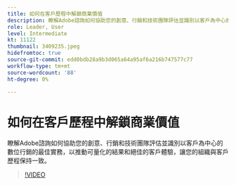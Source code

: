 ```yaml
---
title: 如何在客戶歷程中解鎖商業價值
description: 瞭解Adobe諮詢如何協助您的創意、行銷和技術團隊評估並識別以客戶為中心的數位行銷的最佳實務，以推動可量化的結果和絕佳的客戶體驗，讓您的組織與客戶歷程保持一致。
role: Leader, User
level: Intermediate
kt: 11122
thumbnail: 3409235.jpeg
hidefromtoc: true
source-git-commit: edd0bdb28a9b3d065a64a95af6a216b747577c77
workflow-type: tm+mt
source-wordcount: '88'
ht-degree: 0%

---
```


# 如何在客戶歷程中解鎖商業價值

瞭解Adobe諮詢如何協助您的創意、行銷和技術團隊評估並識別以客戶為中心的數位行銷的最佳實務，以推動可量化的結果和絕佳的客戶體驗，讓您的組織與客戶歷程保持一致。

>[!VIDEO](https://video.tv.adobe.com/v/3409235/?quality=12&learn=on)
